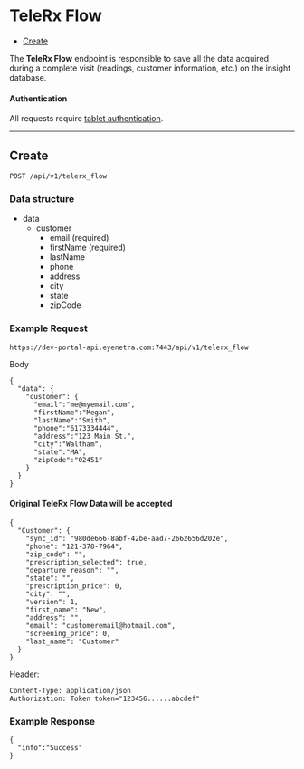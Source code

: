# TeleRx Flow

* [Create](#create)

The **TeleRx Flow** endpoint is responsible to save all the data acquired during a complete visit (readings, customer information, etc.) on the insight database.

#### Authentication

All requests require [tablet authentication](ApiV1TabletAuthentication).

-----

## Create
  
````
POST /api/v1/telerx_flow
````

### Data structure

* data
    * customer
        * email (required)
        * firstName (required)
        * lastName
        * phone
        * address
        * city
        * state
        * zipCode

### Example Request

````
https://dev-portal-api.eyenetra.com:7443/api/v1/telerx_flow
````

Body

````
{
  "data": { 
    "customer": {
      "email":"me@myemail.com",
      "firstName":"Megan",
      "lastName":"Smith",
      "phone":"6173334444",
      "address":"123 Main St.",
      "city":"Waltham",
      "state":"MA",
      "zipCode":"02451"
    }
  }
}
````

#### Original TeleRx Flow Data will be accepted

````
{
  "Customer": {
    "sync_id": "980de666-8abf-42be-aad7-2662656d202e",
    "phone": "121-378-7964",
    "zip_code": "",
    "prescription_selected": true,
    "departure_reason": "",
    "state": "",
    "prescription_price": 0,
    "city": "",
    "version": 1,
    "first_name": "New",
    "address": "",
    "email": "customeremail@hotmail.com",
    "screening_price": 0,
    "last_name": "Customer"
  }
}
````

Header:

````
Content-Type: application/json
Authorization: Token token="123456......abcdef"

````

### Example Response
````
{
  "info":"Success"
}
````
